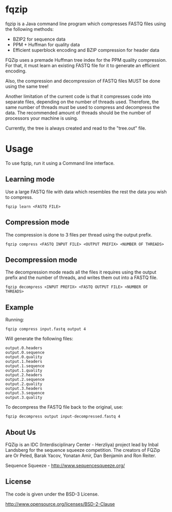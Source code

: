 fqzip
=====

fqzip is a Java command line program which compresses FASTQ files using the following methods:
* BZIP2 for sequence data
* PPM + Huffman for quality data
* Efficient superblock encoding and BZIP compression for header data

FQZip uses a premade Huffman tree index for the PPM quality compression. For that, it must learn an existing FASTQ 
file for it to generate an efficient encoding.

Also, the compression and decompression of FASTQ files MUST be done using the same tree!

Another limitation of the current code is that it compresses code into separate files, depending on the number of 
threads used. Therefore, the same number of threads must be used to compress and decompress the data. The recommended
amount of threads should be the number of processors your machine is using.

Currently, the tree is always created and read to the "tree.out" file.

Usage
=====

To use fqzip, run it using a Command line interface.

Learning mode
-------------

Use a large FASTQ file with data which resembles the rest the data you wish to compress.

    fqzip learn <FASTQ FILE>

Compression mode
----------------

The compression is done to 3 files per thread using the output prefix.

    fqzip compress <FASTQ INPUT FILE> <OUTPUT PREFIX> <NUMBER OF THREADS>


Decompression mode
------------------

The decompression mode reads all the files it requires using the output prefix and the 
number of threads, and writes them out into a FASTQ file.

    fqzip decompress <INPUT PREFIX> <FASTQ OUTPUT FILE> <NUMBER OF THREADS>

Example
-------

Running:

    fqzip compress input.fastq output 4

Will generate the following files:

    output.0.headers
    output.0.sequence
    output.0.quality
    output.1.headers
    output.1.sequence
    output.1.quality
    output.2.headers
    output.2.sequence
    output.2.quality
    output.3.headers
    output.3.sequence
    output.3.quality

To decompress the FASTQ file back to the original, use:

    fqzip decompress output input-decompressed.fastq 4


About Us
--------

FQZip is an IDC (Interdisciplinary Center - Herzliya) project lead by Inbal Landsberg for the sequence squeeze competition.
The creators of FQZip are Or Peled, Barak Yacov, Yonatan Amir, Dan Benjamin and Ron Reiter.

Sequence Squeeze - http://www.sequencesqueeze.org/

License
-------

The code is given under the BSD-3 License.

http://www.opensource.org/licenses/BSD-2-Clause



